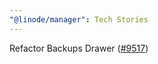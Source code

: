 ```yaml
---
"@linode/manager": Tech Stories
---
```


Refactor Backups Drawer ([#9517](https://github.com/linode/manager/pull/9517))
